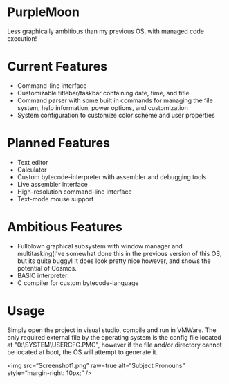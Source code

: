 # PurpleMoon
  Less graphically ambitious than my previous OS, with managed code execution!

# Current Features
- Command-line interface
- Customizable titlebar/taskbar containing date, time, and title
- Command parser with some built in commands for managing the file system, help information, power options, and customization
- System configuration to customize color scheme and user properties

# Planned Features
- Text editor
- Calculator
- Custom bytecode-interpreter with assembler and debugging tools
- Live assembler interface
- High-resolution command-line interface
- Text-mode mouse support

# Ambitious Features
- Fullblown graphical subsystem with window manager and multitasking(I've somewhat done this in the previous version of this OS,
      but its quite buggy! It does look pretty nice however, and shows the potential of Cosmos.
- BASIC interpreter
- C compiler for custom bytecode-language


# Usage
  Simply open the project in visual studio, compile and run in VMWare.
  The only required external file by the operating system is the config file located at "0:\SYSTEM\USERCFG.PMC", however
  if the file and/or directory cannot be located at boot, the OS will attempt to generate it.
  
  <img
src=“Screenshot1.png”
raw=true
alt=“Subject Pronouns”
style=“margin-right: 10px;”
/>

